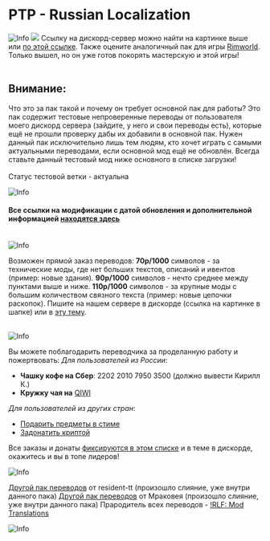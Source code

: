 # PTP - Russian Localization

![Info](https://i.imgur.com/nKBbQJt.png?raw=true "Info")
[<img src="https://i.imgur.com/gxLPVNT.png">](https://discord.gg/dFpRSPn)
Ссылку на дискорд-сервер можно найти на картинке выше или [по этой ссылке](https://discord.gg/dFpRSPn]).
Также оцените аналогичный пак для игры [Rimworld](https://steamcommunity.com/sharedfiles/filedetails/?id=2669554222]). Только вышел, но он уже готов покорять мастерскую и этой игры!<br><br>
 
## Внимание:
Что это за пак такой и почему он требует основной пак для работы?
Это пак содержит тестовые непроверенные переводы от пользователя моего дискорд сервера (зайдите, у него и свои переводы есть), которые ещё не прошли проверку дабы их добавили в основной пак. Нужен данный пак исключительно лишь тем людям, кто хочет играть с самыми актуальными переводами, если основной мод ещё не обновлён. Всегда ставьте данный тестовый мод ниже основного в списке загрузки!<br><br>
 Статус тестовой ветки - актуальна
 
![Info](https://i.imgur.com/PBugLiD.png?raw=true "Info")
#### **Все ссылки на модификации с датой обновления и дополнительной информацией** [находятся здесь](https://docs.google.com/spreadsheets/d/1LFD00sF-k4SI08B3Y1Q5aRQDq5R53H19-lE8kpT37P4)<br><br>
 
![Info](https://i.imgur.com/dS5SQdd.png)
 
Возможен прямой заказ переводов: 
**70р/1000** символов - за технические моды, где нет больших текстов, описаний и ивентов (пример: новые здания).
**90р/1000** символов - нечто среднее между пунктами выше и ниже.
**110р/1000** символов - за крупные моды с большим количеством связного текста (пример: новые цепочки раскопок).
Пишите на нашем сервере в дискорде (ссылка на картинке в шапке) или в [эту тему](steamcommunity.com/workshop/filedetails/discussion/1375388095/3053985636036498968).<br><br>
 
![Info](https://i.imgur.com/MASuhag.png)
 
Вы можете поблагодарить переводчика за проделанную работу и пожертвовать:
*Для пользователей из России*:
* **Чашку кофе на Сбер**: 2202 2010 7950 3500 (должно вывести Кирилл К.)
* **Кружку чая на** [QIWI](qiwi.com/n/PACAS)

*Для пользователей из других стран*:
* [Подарить предметы в стиме](https://steamcommunity.com/tradeoffer/new/?partner=93729960&token=dgWxX8tO)
* [Задонатить криптой](https://imgur.com/0fj73x1)
 
Все заказы и донаты [фиксируются в этом списке](https://steamcommunity.com/workshop/filedetails/discussion/1375388095/1626286205708829616) и в теме в дискорде, окажитесь и вы в топе лидеров!
 
![Info](https://i.imgur.com/cFILDGs.png)

[Другой пак переводов](steamcommunity.com/sharedfiles/filedetails/?id=1670045745]) от resident-tt (произошло слияние, уже внутри данного пака)
[Другой пак переводов](steamcommunity.com/sharedfiles/filedetails/?id=1327672711) от Мраковея (произошло слияние, уже внутри данного пака)
Прародитель всех переводов - [!RLF: Mod Translations](steamcommunity.com/sharedfiles/filedetails/?id=884470271)
 
![Info](https://i.imgur.com/ScZQ6B7.png)